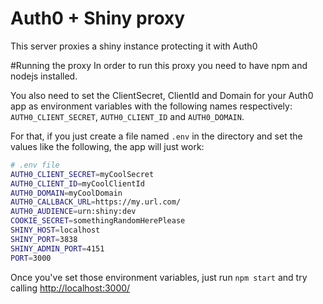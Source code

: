 # Auth0 + Shiny proxy
This server proxies a shiny instance protecting it with Auth0

#Running the proxy
In order to run this proxy you need to have npm and nodejs installed.

You also need to set the ClientSecret, ClientId and Domain for your Auth0 app as environment variables with the following names respectively: `AUTH0_CLIENT_SECRET`, `AUTH0_CLIENT_ID` and `AUTH0_DOMAIN`.

For that, if you just create a file named `.env` in the directory and set the values like the following, the app will just work:

````bash
# .env file
AUTH0_CLIENT_SECRET=myCoolSecret
AUTH0_CLIENT_ID=myCoolClientId
AUTH0_DOMAIN=myCoolDomain
AUTH0_CALLBACK_URL=https://my.url.com/
AUTH0_AUDIENCE=urn:shiny:dev
COOKIE_SECRET=somethingRandomHerePlease
SHINY_HOST=localhost
SHINY_PORT=3838
SHINY_ADMIN_PORT=4151
PORT=3000
````

Once you've set those environment variables, just run `npm start` and try calling [http://localhost:3000/](http://localhost:3000/)
